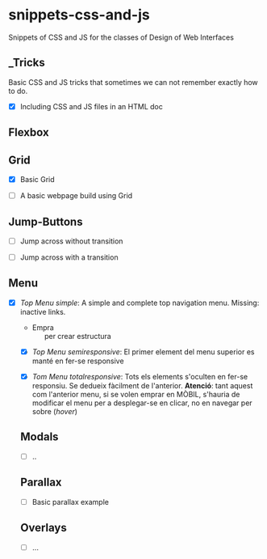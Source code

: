 # snippets-css-and-js
Snippets of CSS and JS for the classes of Design of Web Interfaces


## _Tricks

Basic CSS and JS tricks that sometimes we can not remember exactly how to do.

- [x] Including CSS and JS files in an HTML doc

## Flexbox




## Grid

- [x] Basic Grid
- [ ] A basic webpage build using Grid


## Jump-Buttons

- [ ] Jump across without transition
- [ ] Jump across with a transition


## Menu

- [x] _Top Menu simple_: A simple and complete top navigation menu. Missing: inactive links. 
  - Empra <ul> per crear estructura
- [x] _Top Menu semiresponsive_: El primer element del menu superior es manté en fer-se responsive
- [x] _Tom Menu totalresponsive_: Tots els elements s'oculten en fer-se responsiu. Se dedueix fàcilment de l'anterior. **Atenció**: tant aquest com l'anterior menu, si se volen emprar en MÒBIL, s'hauria de modificar el menu per a desplegar-se en clicar, no en navegar per sobre (_hover_)



## Modals

- [ ] ..


## Parallax

- [ ] Basic parallax example 


## Overlays

- [ ] ...
